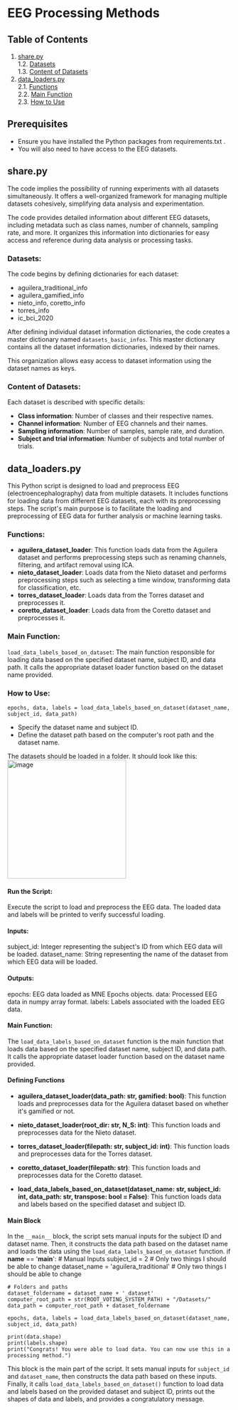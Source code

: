 # EEG Processing Methods

## Table of Contents

1. [share.py](https://github.com/AlmaCuevas/voting_system_platform/tree/main/processing_eeg_methods#sharepy)<br />
    1.2. [Datasets](https://github.com/AlmaCuevas/voting_system_platform/tree/main/processing_eeg_methods#datasets)<br />
    1.3. [Content of Datasets](https://github.com/AlmaCuevas/voting_system_platform/tree/main/processing_eeg_methods#description-of-datasets)<br />
2. [data_loaders.py](https://github.com/AlmaCuevas/voting_system_platform/tree/main/processing_eeg_methods#data_loaderspy)<br />
    2.1. [Functions](https://github.com/AlmaCuevas/voting_system_platform/tree/main/processing_eeg_methods#functions)<br />
    2.2. [Main Function](https://github.com/AlmaCuevas/voting_system_platform/tree/main/processing_eeg_methods#main-function)<br />
    2.3. [How to Use](https://github.com/AlmaCuevas/voting_system_platform/tree/main/processing_eeg_methods#how-to-use)<br />

## Prerequisites

* Ensure you have installed the Python packages from requirements.txt .
* You will also need to have access to the EEG datasets.

## share.py

The code implies the possibility of running experiments with all datasets simultaneously. It offers a well-organized framework for managing multiple datasets cohesively, simplifying data analysis and experimentation.

The code provides detailed information about different EEG datasets, including metadata such as class names, number of channels, sampling rate, and more. It organizes this information into dictionaries for easy access and reference during data analysis or processing tasks.

### Datasets:

The code begins by defining dictionaries for each dataset:
* aguilera_traditional_info
* aguilera_gamified_info
* nieto_info, coretto_info
* torres_info
* ic_bci_2020

After defining individual dataset information dictionaries, the code creates a master dictionary named `datasets_basic_infos`.
This master dictionary contains all the dataset information dictionaries, indexed by their names.

This organization allows easy access to dataset information using the dataset names as keys.

### Content of Datasets:
Each dataset is described with specific details:
* **Class information**: Number of classes and their respective names.
* **Channel information**: Number of EEG channels and their names.
* **Sampling information**: Number of samples, sample rate, and duration.
* **Subject and trial information**: Number of subjects and total number of trials.

## data_loaders.py

This Python script is designed to load and preprocess EEG (electroencephalography) data from multiple datasets. It includes functions for loading data from different EEG datasets, each with its preprocessing steps. The script's main purpose is to facilitate the loading and preprocessing of EEG data for further analysis or machine learning tasks.

### Functions:

* **aguilera_dataset_loader**: This function loads data from the Aguilera dataset and performs preprocessing steps such as renaming channels, filtering, and artifact removal using ICA.
* **nieto_dataset_loader**: Loads data from the Nieto dataset and performs preprocessing steps such as selecting a time window, transforming data for classification, etc.
* **torres_dataset_loader**: Loads data from the Torres dataset and preprocesses it.
* **coretto_dataset_loader**: Loads data from the Coretto dataset and preprocesses it.

### Main Function:

`load_data_labels_based_on_dataset`: The main function responsible for loading data based on the specified dataset name, subject ID, and data path. It calls the appropriate dataset loader function based on the dataset name provided.

### How to Use:

`epochs, data, labels = load_data_labels_based_on_dataset(dataset_name, subject_id, data_path)`

* Specify the dataset name and subject ID.
* Define the dataset path based on the computer's root path and the dataset name.

The datasets should be loaded in a folder. It should look like this:<br />
<img width="267" alt="image" src="https://github.com/AlmaCuevas/voting_system_platform/assets/46833474/86715cdd-ee61-4137-96d2-348519b46c0d">


#### Run the Script:

Execute the script to load and preprocess the EEG data.
The loaded data and labels will be printed to verify successful loading.

#### Inputs:
subject_id: Integer representing the subject's ID from which EEG data will be loaded.
dataset_name: String representing the name of the dataset from which EEG data will be loaded.

#### Outputs:
epochs: EEG data loaded as MNE Epochs objects.
data: Processed EEG data in numpy array format.
labels: Labels associated with the loaded EEG data.

#### Main Function:
The `load_data_labels_based_on_dataset` function is the main function that loads data based on the specified dataset name, subject ID, and data path. It calls the appropriate dataset loader function based on the dataset name provided.

#### Defining Functions
* **aguilera_dataset_loader(data_path: str, gamified: bool)**: This function loads and preprocesses data for the Aguilera dataset based on whether it's gamified or not.

* **nieto_dataset_loader(root_dir: str, N_S: int)**: This function loads and preprocesses data for the Nieto dataset.

* **torres_dataset_loader(filepath: str, subject_id: int)**: This function loads and preprocesses data for the Torres dataset.

* **coretto_dataset_loader(filepath: str)**: This function loads and preprocesses data for the Coretto dataset.

* **load_data_labels_based_on_dataset(dataset_name: str, subject_id: int, data_path: str, transpose: bool = False)**: This function loads data and labels based on the specified dataset and subject ID.


#### Main Block
In the `__main__` block, the script sets manual inputs for the subject ID and dataset name. Then, it constructs the data path based on the dataset name and loads the data using the `load_data_labels_based_on_dataset` function.
    if __name__ == '__main__':
    # Manual Inputs
    subject_id = 2  # Only two things I should be able to change
    dataset_name = 'aguilera_traditional'  # Only two things I should be able to change

    # Folders and paths
    dataset_foldername = dataset_name + '_dataset'
    computer_root_path = str(ROOT_VOTING_SYSTEM_PATH) + "/Datasets/"
    data_path = computer_root_path + dataset_foldername

    epochs, data, labels = load_data_labels_based_on_dataset(dataset_name, subject_id, data_path)

    print(data.shape)
    print(labels.shape)
    print("Congrats! You were able to load data. You can now use this in a processing method.")

This block is the main part of the script. It sets manual inputs for `subject_id` and `dataset_name`, then constructs the data path based on these inputs. Finally, it calls `load_data_labels_based_on_dataset()` function to load data and labels based on the provided dataset and subject ID, prints out the shapes of data and labels, and provides a congratulatory message.
